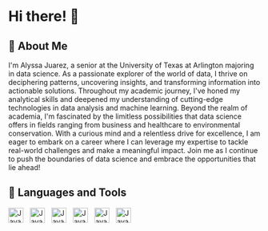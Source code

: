 # Hi there! :wave:

## :rocket: About Me
I'm Alyssa Juarez, a senior at the University of Texas at Arlington majoring in data science. As a passionate explorer of the world of data, I thrive on deciphering patterns, uncovering insights, and transforming information into actionable solutions. Throughout my academic journey, I've honed my analytical skills and deepened my understanding of cutting-edge technologies in data analysis and machine learning. Beyond the realm of academia, I'm fascinated by the limitless possibilities that data science offers in fields ranging from business and healthcare to environmental conservation. With a curious mind and a relentless drive for excellence, I am eager to embark on a career where I can leverage my expertise to tackle real-world challenges and make a meaningful impact. Join me as I continue to push the boundaries of data science and embrace the opportunities that lie ahead!

## :toolbox: Languages and Tools
<img align="left" alt="Java" width="30px" style="padding-right:10px;" src="https://cdn.jsdelivr.net/gh/devicons/devicon@latest/icons/python/python-original.svg" />
          
<img align="left" alt="Java" width="30px" style="padding-right:10px;"  src="https://cdn.jsdelivr.net/gh/devicons/devicon@latest/icons/azuresqldatabase/azuresqldatabase-original.svg" />
<img align="left" alt="Java" width="30px" style="padding-right:10px;" src="https://cdn.jsdelivr.net/gh/devicons/devicon@latest/icons/rstudio/rstudio-original.svg" />
<img align="left" alt="Java" width="30px" style="padding-right:10px;" src="https://cdn.icon-icons.com/icons2/2699/PNG/512/sas_logo_icon_170761.png" />
<img align="left" alt="Java" width="30px" style="padding-right:10px;" src="https://cdn.jsdelivr.net/gh/devicons/devicon@latest/icons/jupyter/jupyter-original-wordmark.svg" />
<img align="left" alt="Java" width="30px" style="padding-right:10px;" src="https://cdn.jsdelivr.net/gh/devicons/devicon@latest/icons/matlab/matlab-original.svg" />
          
          
